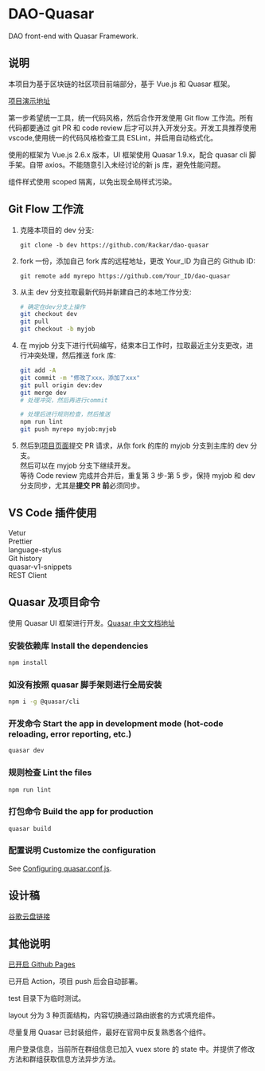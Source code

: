 # DAO-Quasar

DAO front-end with Quasar Framework.

## 说明

本项目为基于区块链的社区项目前端部分，基于 Vue.js 和 Quasar 框架。

[项目演示地址](https://rackar.github.io/dao-quasar)

第一步希望统一工具，统一代码风格，然后合作开发使用 Git flow 工作流。所有代码都要通过 git PR 和 code review 后才可以并入开发分支。开发工具推荐使用 vscode,使用统一的代码风格检查工具 ESLint，并启用自动格式化。

使用的框架为 Vue.js 2.6.x 版本，UI 框架使用 Quasar 1.9.x，配合 quasar cli 脚手架。自带 axios。不能随意引入未经讨论的新 js 库，避免性能问题。

组件样式使用 scoped 隔离，以免出现全局样式污染。

## Git Flow 工作流

1. 克隆本项目的 dev 分支:

   `git clone -b dev https://github.com/Rackar/dao-quasar`

2. fork 一份，添加自己 fork 库的远程地址，更改 Your_ID 为自己的 Github ID:

   `git remote add myrepo https://github.com/Your_ID/dao-quasar`

3. 从主 dev 分支拉取最新代码并新建自己的本地工作分支:

   ```bash
   # 确定在dev分支上操作
   git checkout dev
   git pull
   git checkout -b myjob
   ```

4. 在 myjob 分支下进行代码编写，结束本日工作时，拉取最近主分支更改，进行冲突处理，然后推送 fork 库:

   ```bash
   git add -A
   git commit -m "修改了xxx，添加了xxx"
   git pull origin dev:dev
   git merge dev
   # 处理冲突，然后再进行commit

   # 处理后进行规则检查，然后推送
   npm run lint
   git push myrepo myjob:myjob
   ```

5. 然后到[项目页面](https://github.com/Rackar/dao-quasar)提交 PR 请求，从你 fork 的库的 myjob 分支到主库的 dev 分支。  
   然后可以在 myjob 分支下继续开发。  
   等待 Code review 完成并合并后，重复第 3 步-第 5 步，保持 myjob 和 dev 分支同步，尤其是**提交 PR 前**必须同步。

## VS Code 插件使用

Vetur  
Prettier  
language-stylus  
Git history  
quasar-v1-snippets  
REST Client

## Quasar 及项目命令

使用 Quasar UI 框架进行开发。[Quasar 中文文档地址](http://www.quasarchs.com/quasar-cli/installation)

### 安装依赖库 Install the dependencies

```bash
npm install
```

### 如没有按照 quasar 脚手架则进行全局安装

```bash
npm i -g @quasar/cli
```

### 开发命令 Start the app in development mode (hot-code reloading, error reporting, etc.)

```bash
quasar dev
```

### 规则检查 Lint the files

```bash
npm run lint
```

### 打包命令 Build the app for production

```bash
quasar build
```

### 配置说明 Customize the configuration

See [Configuring quasar.conf.js](https://quasar.dev/quasar-cli/quasar-conf-js).

## 设计稿

[谷歌云盘链接](https://drive.google.com/drive/folders/1Oqh8XUoER84JwHw9Ae22ualUsV6BGqYD?usp=sharing)

## 其他说明

[已开启 Github Pages](https://rackar.github.io/dao-quasar)

已开启 Action，项目 push 后会自动部署。

test 目录下为临时测试。

layout 分为 3 种页面结构，内容切换通过路由嵌套的方式填充组件。

尽量复用 Quasar 已封装组件，最好在官网中反复熟悉各个组件。

用户登录信息，当前所在群组信息已加入 vuex store 的 state 中。并提供了修改方法和群组获取信息方法异步方法。
